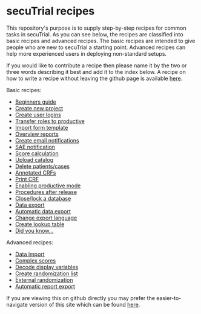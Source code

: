 # secuTrial recipes

This repository's purpose is to supply step-by-step recipes for common tasks in secuTrial. As you can see below, the recipes are classified into basic recipes and advanced recipes. The basic recipes are intended to give people who are new to secuTrial a starting point. Advanced recipes can help more experienced users in deploying non-standard setups. 

If you would like to contribute a recipe then please name it by the two or three words describing it best and add it to the index below. A recipe on how to write a recipe without leaving the github page is available [here](https://github.com/SwissClinicalTrialOrganisation/DM_secuTrial_recipes/tree/master/create_a_recipe).

Basic recipes:

- [Beginners guide](beginner_howto)
- [Create new project](create_new_project)
- [Create user logins](create_user_logins)
- [Transfer roles to productive](role_transfer_productive)
- [Import form template](import_form_template)
- [Overview reports](overview_reports)
- [Create email notifications](create_email_notification)
- [SAE notification](create_sae_notification)
- [Score calculation](score_calculation)
- [Upload catalog](upload_catalog)
- [Delete patients/cases](delete_patient)
- [Annotated CRFs](annotated_crfs)
- [Print CRF](print_CRF)
- [Enabling productive mode](enable_productive_mode)
- [Procedures after release](procedures_after_release)
- [Close/lock a database](close_lock_database)
- [Data export](export_data)
- [Automatic data export](automatic_data_export)
- [Change export language](change_export_language)
- [Create lookup table](create_lookuptable)
- [Did you know...](did_you_know)

Advanced recipes:

- [Data import](import_data)
- [Complex scores](score_calculation_advanced)
- [Decode display variables](decode_display_variables)
- [Create randomization list](create_randomization_list)
- [External randomization](external_randomization_list)
- [Automatic report export](automatic_report_export)

If you are viewing this on github directly you may prefer the easier-to-navigate version of this site which can be found [here](https://swissclinicaltrialorganisation.github.io/secuTrial_recipes/).
